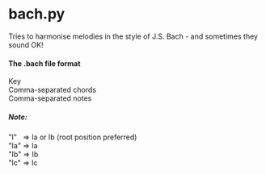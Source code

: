 # bach.py
Tries to harmonise melodies in the style of J.S. Bach - and sometimes they sound OK!
#### The .bach file format
Key\
Comma-separated chords\
Comma-separated notes

##### Note:
"I" &nbsp; => Ia or Ib (root position preferred)\
"Ia" => Ia\
"Ib" => Ib\
"Ic" => Ic
